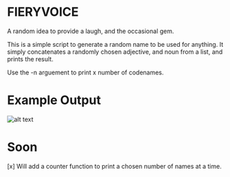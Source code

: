# FIERYVOICE
A random idea to provide a laugh, and the occasional gem. 

This is a simple script to generate a random name to be used for anything. It simply
concatenates a randomly chosen adjective, and noun from a list, and prints the result. 

Use the -n arguement to print x number of codenames. 

# Example Output

![alt text](https://github.com/nins3i/FIERYVOICE/blob/master/FIERYVOICE.png)


# Soon
[x] Will add a counter function to print a chosen number of names at a time. 
